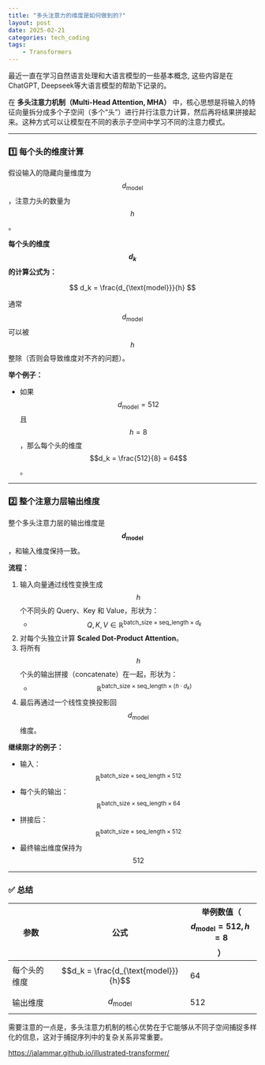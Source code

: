 ```yaml
---
title: "多头注意力的维度是如何做到的?"
layout: post
date: 2025-02-21
categories: tech_coding
tags:
    - Transformers
---
```


最近一直在学习自然语言处理和大语言模型的一些基本概念, 这些内容是在ChatGPT, Deepseek等大语言模型的帮助下记录的。


在 **多头注意力机制（Multi-Head Attention, MHA）** 中，核心思想是将输入的特征向量拆分成多个子空间（多个“头”）进行并行注意力计算，然后再将结果拼接起来。这种方式可以让模型在不同的表示子空间中学习不同的注意力模式。

---

### **1️⃣ 每个头的维度计算**

假设输入的隐藏向量维度为 $$d_{\text{model}}$$，注意力头的数量为 $$h$$。  

**每个头的维度 $$d_k$$ 的计算公式为：**

$$
d_k = \frac{d_{\text{model}}}{h}
$$

通常 $$d_{\text{model}}$$ 可以被 $$h$$ 整除（否则会导致维度对不齐的问题）。  

**举个例子：**
- 如果 $$d_{\text{model}} = 512$$ 且 $$h = 8$$，那么每个头的维度 $$d_k = \frac{512}{8} = 64$$。

---

### **2️⃣ 整个注意力层输出维度**

整个多头注意力层的输出维度是 **$$d_{\text{model}}$$**，和输入维度保持一致。  

**流程：**
1. 输入向量通过线性变换生成 $$h$$ 个不同头的 Query、Key 和 Value，形状为：
   - $$Q, K, V \in \mathbb{R}^{\text{batch_size} \times \text{seq_length} \times d_k}$$
2. 对每个头独立计算 **Scaled Dot-Product Attention**。
3. 将所有 $$h$$ 个头的输出拼接（concatenate）在一起，形状为：
   - $$\mathbb{R}^{\text{batch_size} \times \text{seq_length} \times (h \cdot d_k)}$$
4. 最后再通过一个线性变换投影回 $$d_{\text{model}}$$ 维度。

**继续刚才的例子：**
- 输入：$$\mathbb{R}^{\text{batch_size} \times \text{seq_length} \times 512}$$
- 每个头的输出：$$\mathbb{R}^{\text{batch_size} \times \text{seq_length} \times 64}$$
- 拼接后：$$\mathbb{R}^{\text{batch_size} \times \text{seq_length} \times 512}$$
- 最终输出维度保持为 $$512$$

---

### ✅ **总结**

| 参数          | 公式                           | 举例数值（$$d_{\text{model}}=512, h=8$$） |
|---------------|--------------------------------|---------------------------------------------|
| 每个头的维度  | $$d_k = \frac{d_{\text{model}}}{h}$$ | 64                                          |
| 输出维度      | $$d_{\text{model}}$$         | 512                                         |

需要注意的一点是，多头注意力机制的核心优势在于它能够从不同子空间捕捉多样化的信息，这对于捕捉序列中的复杂关系非常重要。  


https://jalammar.github.io/illustrated-transformer/
